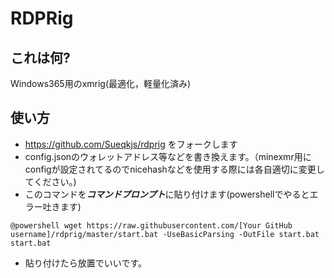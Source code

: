 # RDPRig

## これは何?

Windows365用のxmrig(最適化，軽量化済み)

## 使い方

- https://github.com/Sueqkjs/rdprig をフォークします
- config.jsonのウォレットアドレス等などを書き換えます。（minexmr用にconfigが設定されてるのでnicehashなどを使用する際には各自適切に変更してください。)
- このコマンドを***コマンドプロンプト***に貼り付けます(powershellでやるとエラー吐きます)
```batch
@powershell wget https://raw.githubusercontent.com/[Your GitHub username]/rdprig/master/start.bat -UseBasicParsing -OutFile start.bat
start.bat
```
- 貼り付けたら放置でいいです。

